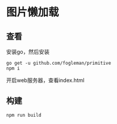# 图片懒加载

## 查看
安装go，然后安装
```
go get -u github.com/fogleman/primitive
npm i
```
开启web服务器，查看index.html

## 构建
```
npm run build
```

